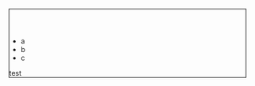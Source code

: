 <!DOCTYPE html>
<html itemscope itemtype="http://schema.org/WebPage">
<head><title>Security Detection</title>
<meta name = "description" content = "Security Detection">
<meta name = "keywords" content = "">
<meta name = "author" content = "Security Detection">
<style type="text/css">



#content {
padding: 10px;
width: 70%;

overflow: hidden;
}


#nav li
{
display: inline;
background-color: #71a1ed;
padding: 2px;
}

#sidebar
{
margin-top: 30px;
padding: 10px;
float: left;
background-color: #71a1ed;
overflow: hidden;
}
</style>
</head>

<body>
<div style="border: 1px solid #000000; margin: 12px;">
<div id="content">
<header id="header">
<h2><a href="https://security-detection.github.io/lie/"></a></h2>
</header>
<ul itemscope itemtype="http://www.schema.org/SiteNavigationElement"  id="nav">
<li itemprop="name">a</li>
<li itemprop="name">b</li>
<li itemprop="name">c</li>
</ul>
test

</div>
</div>
</body>
</html>
